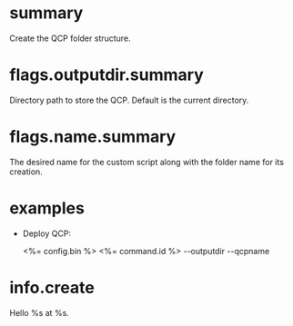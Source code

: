# summary

Create the QCP folder structure.

# flags.outputdir.summary

Directory path to store the QCP. Default is the current directory.

# flags.name.summary

The desired name for the custom script along with the folder name for its creation.

# examples

- Deploy QCP:

  <%= config.bin %> <%= command.id %> --outputdir <path> --qcpname <name>

# info.create

Hello %s at %s.
